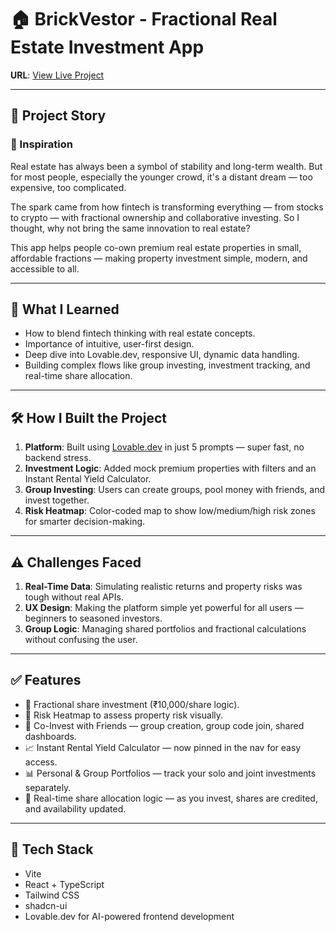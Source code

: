 # 🏠 BrickVestor - Fractional Real Estate Investment App

**URL**: [View Live Project](https://brickvestor.lovable.app/)

---

## 🚀 Project Story

### 📌 Inspiration

Real estate has always been a symbol of stability and long-term wealth. But for most people, especially the younger crowd, it's a distant dream — too expensive, too complicated.

The spark came from how fintech is transforming everything — from stocks to crypto — with fractional ownership and collaborative investing. So I thought, why not bring the same innovation to real estate?

This app helps people co-own premium real estate properties in small, affordable fractions — making property investment simple, modern, and accessible to all.

---

## 🎯 What I Learned

- How to blend fintech thinking with real estate concepts.
- Importance of intuitive, user-first design.
- Deep dive into Lovable.dev, responsive UI, dynamic data handling.
- Building complex flows like group investing, investment tracking, and real-time share allocation.

---

## 🛠️ How I Built the Project

1. **Platform**: Built using [Lovable.dev](https://lovable.dev) in just 5 prompts — super fast, no backend stress.
2. **Investment Logic**: Added mock premium properties with filters and an Instant Rental Yield Calculator.
3. **Group Investing**: Users can create groups, pool money with friends, and invest together.
4. **Risk Heatmap**: Color-coded map to show low/medium/high risk zones for smarter decision-making.

---

## ⚠️ Challenges Faced

1. **Real-Time Data**: Simulating realistic returns and property risks was tough without real APIs.
2. **UX Design**: Making the platform simple yet powerful for all users — beginners to seasoned investors.
3. **Group Logic**: Managing shared portfolios and fractional calculations without confusing the user.

---

## ✅ Features

- 🔢 Fractional share investment (₹10,000/share logic).
- 📍 Risk Heatmap to assess property risk visually.
- 👥 Co-Invest with Friends — group creation, group code join, shared dashboards.
- 📈 Instant Rental Yield Calculator — now pinned in the nav for easy access.
- 📊 Personal & Group Portfolios — track your solo and joint investments separately.
- 🧮 Real-time share allocation logic — as you invest, shares are credited, and availability updated.

---
## 🧱 Tech Stack

- Vite
- React + TypeScript
- Tailwind CSS
- shadcn-ui
- Lovable.dev for AI-powered frontend development
